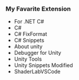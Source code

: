 ### My Favarite Extension
* For .NET C#
 * C#
 * C# FixFormat
 * C# Snippets
* About unity
 * Debugger for Unity
 * Unity Tools
 * Unity Snippets Modified
 * ShaderLabVSCode